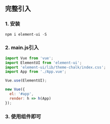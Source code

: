 ## 完整引入


### 1. 安装
```javascript
npm i element-ui -S
```


### 2. main.js引入 
```javascript
import Vue from 'vue';
import ElementUI from 'element-ui';
import 'element-ui/lib/theme-chalk/index.css';
import App from './App.vue';

Vue.use(ElementUI);

new Vue({
  el: '#app',
  render: h => h(App)
});
```


### 3. 使用组件即可